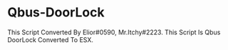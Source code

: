 # Qbus-DoorLock
This Script Converted By Elior#0590, Mr.Itchy#2223. This Script Is Qbus DoorLock Converted To ESX.
